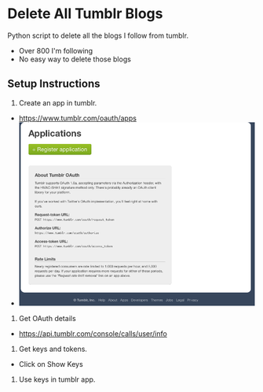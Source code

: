 # Delete All Tumblr Blogs
Python script to delete all the blogs I follow from tumblr.
* Over 800 I'm following
* No easy way to delete those blogs

## Setup Instructions
1. Create an app in tumblr.
  * https://www.tumblr.com/oauth/apps
  * ![Register App](images/register.png)
1. Get OAuth details
  * https://api.tumblr.com/console/calls/user/info
1. Get keys and tokens.
  * Click on Show Keys
1. Use keys in tumblr app.


